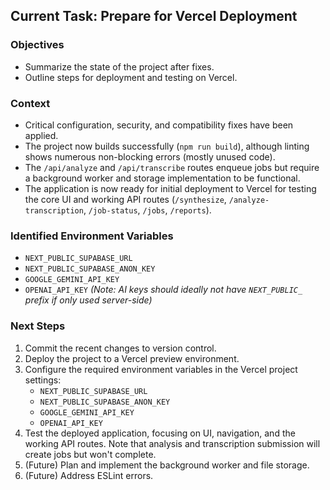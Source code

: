 ## Current Task: Prepare for Vercel Deployment

### Objectives
- Summarize the state of the project after fixes.
- Outline steps for deployment and testing on Vercel.

### Context
- Critical configuration, security, and compatibility fixes have been applied.
- The project now builds successfully (`npm run build`), although linting shows numerous non-blocking errors (mostly unused code).
- The `/api/analyze` and `/api/transcribe` routes enqueue jobs but require a background worker and storage implementation to be functional.
- The application is now ready for initial deployment to Vercel for testing the core UI and working API routes (`/synthesize`, `/analyze-transcription`, `/job-status`, `/jobs`, `/reports`).

### Identified Environment Variables
- `NEXT_PUBLIC_SUPABASE_URL`
- `NEXT_PUBLIC_SUPABASE_ANON_KEY`
- `GOOGLE_GEMINI_API_KEY`
- `OPENAI_API_KEY`
*(Note: AI keys should ideally not have `NEXT_PUBLIC_` prefix if only used server-side)*

### Next Steps
1.  Commit the recent changes to version control.
2.  Deploy the project to a Vercel preview environment.
3.  Configure the required environment variables in the Vercel project settings:
    - `NEXT_PUBLIC_SUPABASE_URL`
    - `NEXT_PUBLIC_SUPABASE_ANON_KEY`
    - `GOOGLE_GEMINI_API_KEY`
    - `OPENAI_API_KEY`
4.  Test the deployed application, focusing on UI, navigation, and the working API routes. Note that analysis and transcription submission will create jobs but won't complete.
5.  (Future) Plan and implement the background worker and file storage.
6.  (Future) Address ESLint errors.
